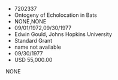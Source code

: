 * 7202337
* Ontogeny of Echolocation in Bats
* NONE,NONE
* 09/01/1972,09/30/1977
* Edwin Gould, Johns Hopkins University
* Standard Grant
*   name not available
* 09/30/1977
* USD 55,000.00

NONE